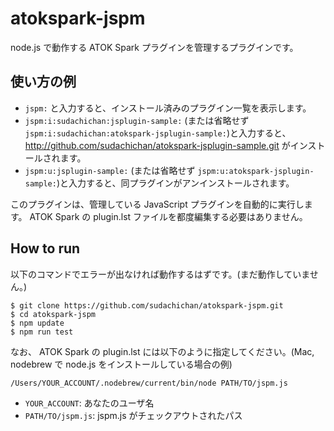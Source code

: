 # atokspark-jspm

node.js で動作する ATOK Spark プラグインを管理するプラグインです。

## 使い方の例

* `jspm:` と入力すると、インストール済みのプラグイン一覧を表示します。
* `jspm:i:sudachichan:jsplugin-sample:` (または省略せず `jspm:i:sudachichan:atokspark-jsplugin-sample:`)と入力すると、 http://github.com/sudachichan/atokspark-jsplugin-sample.git がインストールされます。
* `jspm:u:jsplugin-sample:` (または省略せず `jspm:u:atokspark-jsplugin-sample:`)と入力すると、同プラグインがアンインストールされます。

このプラグインは、管理している JavaScript プラグインを自動的に実行します。 ATOK Spark の plugin.lst ファイルを都度編集する必要はありません。

## How to run

以下のコマンドでエラーが出なければ動作するはずです。(まだ動作していません。)
```
$ git clone https://github.com/sudachichan/atokspark-jspm.git
$ cd atokspark-jspm
$ npm update
$ npm run test
```

なお、 ATOK Spark の plugin.lst には以下のように指定してください。(Mac, nodebrew で node.js をインストールしている場合の例)
```
/Users/YOUR_ACCOUNT/.nodebrew/current/bin/node PATH/TO/jspm.js
```
- `YOUR_ACCOUNT`: あなたのユーザ名
- `PATH/TO/jspm.js`: jspm.js がチェックアウトされたパス
